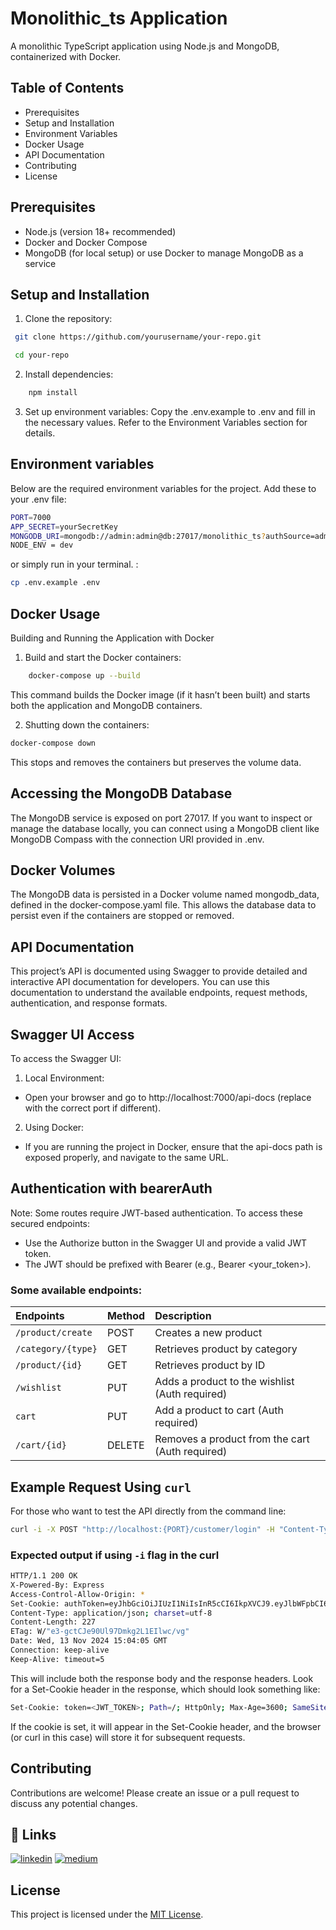 
# Monolithic_ts Application

A monolithic TypeScript application using Node.js and MongoDB, containerized with Docker.


## Table of Contents

- Prerequisites
- Setup and Installation
- Environment Variables
- Docker Usage
- API Documentation
- Contributing
- License

## Prerequisites

- Node.js (version 18+ recommended)
- Docker and Docker Compose
- MongoDB (for local setup) or use Docker to manage MongoDB as a service


## Setup and Installation

1. Clone the repository:

```bash
 git clone https://github.com/yourusername/your-repo.git

 cd your-repo

```

2. Install dependencies:

```bash
    npm install
```
3. Set up environment variables:
Copy the .env.example to .env and fill in the necessary values. Refer to the Environment Variables section for details.


## Environment variables 
Below are the required environment variables for the project. Add these to your .env file:
```bash 
PORT=7000
APP_SECRET=yourSecretKey
MONGODB_URI=mongodb://admin:admin@db:27017/monolithic_ts?authSource=admin
NODE_ENV = dev
```
or simply run in your terminal. :
```bash
cp .env.example .env
```

## Docker Usage
Building and Running the Application with Docker

1. Build and start the Docker containers:
```bash 
    docker-compose up --build
```
This command builds the Docker image (if it hasn’t been built) and starts both the application and MongoDB containers.

2. Shutting down the containers: 
```bash
docker-compose down

```
This stops and removes the containers but preserves the volume data.

## Accessing the MongoDB Database
The MongoDB service is exposed on port 27017. If you want to inspect or manage the database locally, you can connect using a MongoDB client like MongoDB Compass with the connection URI provided in .env.

## Docker Volumes
The MongoDB data is persisted in a Docker volume named mongodb_data, defined in the docker-compose.yaml file. This allows the database data to persist even if the containers are stopped or removed.
## API Documentation

This project’s API is documented using Swagger to provide detailed and interactive API documentation for developers. You can use this documentation to understand the available endpoints, request methods, authentication, and response formats.


## Swagger UI Access
To access the Swagger UI:

1. Local Environment:
-  Open your browser and go to http://localhost:7000/api-docs (replace with the correct port if different).
2. Using Docker:
- If you are running the project in Docker, ensure that the api-docs path is exposed properly, and navigate to the same URL.

## Authentication with bearerAuth
Note: Some routes require JWT-based authentication. To access these secured endpoints:
- Use the Authorize button in the Swagger UI and provide a valid JWT token.
- The JWT should be prefixed with Bearer (e.g., Bearer <your_token>).

### Some available endpoints:

| Endpoints | Method     | Description                |
| :-------- | :------- | :------------------------- |
| `/product/create` | POST | Creates a new product |
| `/category/{type}` | GET     | Retrieves product by category                |
| `/product/{id}` | GET | Retrieves product by ID |
| `/wishlist` | PUT | Adds a product to the wishlist (Auth required) |
| `cart` | PUT     | Add a product to cart (Auth required)                |
| `/cart/{id}` | DELETE | Removes a product from the cart (Auth required) |


## Example Request Using `curl`
For those who want to test the API directly from the command line:

```bash 
curl -i -X POST "http://localhost:{PORT}/customer/login" -H "Content-Type: application/json" -d '{"email": "example@gmail.com", "password": "your_password"}'

```
### Expected output if using `-i` flag in the curl

```bash
HTTP/1.1 200 OK
X-Powered-By: Express
Access-Control-Allow-Origin: *
Set-Cookie: authToken=eyJhbGciOiJIUzI1NiIsInR5cCI6IkpXVCJ9.eyJlbWFpbCI6Imtpc2hhbkBnbWFpbC5jb20iLCJfaWQiOiI2NzM0YjQwOGVmNGNkZjkzZWNiMWI5OTkiLCJpYXQiOjE3MzE1MTAyNDUsImV4cCI6MTczNDEwMjI0NX0.1OOqkeS_hgmBlPffRjZ_DSSsn6M5TMh68mHzSiLLelU; Path=/; HttpOnly; SameSite=Strict
Content-Type: application/json; charset=utf-8
Content-Length: 227
ETag: W/"e3-gctCJe90Ul97Dmkg2L1EIlwc/vg"
Date: Wed, 13 Nov 2024 15:04:05 GMT
Connection: keep-alive
Keep-Alive: timeout=5
```
This will include both the response body and the response headers. Look for a Set-Cookie header in the response, which should look something like:

```bash
Set-Cookie: token=<JWT_TOKEN>; Path=/; HttpOnly; Max-Age=3600; SameSite=Strict;

```

If the cookie is set, it will appear in the Set-Cookie header, and the browser (or curl in this case) will store it for subsequent requests.



## Contributing

Contributions are welcome! Please create an issue or a pull request to discuss any potential changes.
## 🔗 Links

[![linkedin](https://img.shields.io/badge/linkedin-0A66C2?style=for-the-badge&logo=linkedin&logoColor=white)](https://www.linkedin.com/in/kishan-ta)
[![medium](https://img.shields.io/badge/medium-12100E?style=for-the-badge&logo=medium&logoColor=white)](https://medium.com/@kishantashok)


## License
This project is licensed under the [MIT License](https://opensource.org/license/mit).